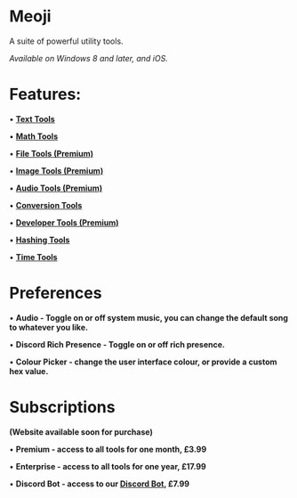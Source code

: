 # Meoji
A suite of powerful utility tools.


*Available on Windows 8 and later, and iOS.*


# Features:

• [**Text Tools**](https://github.com/60xpwn/Meoji/wiki/Text-Tools)

• [**Math Tools**](https://github.com/60xpwn/Meoji/wiki/Math-Tools)

• [**File Tools (Premium)**](https://github.com/60xpwn/Meoji/wiki/File-Tools)

• [**Image Tools (Premium)**](https://github.com/60xpwn/Meoji/wiki/Image-Tools)

• [**Audio Tools (Premium)**](https://github.com/60xpwn/Meoji/wiki/Audio-Tools)

• [**Conversion Tools**](https://github.com/60xpwn/Meoji/wiki/Conversion-Tools)

• [**Developer Tools (Premium)**](https://github.com/60xpwn/Meoji/wiki/Developer-Tools)

• [**Hashing Tools**](https://github.com/60xpwn/Meoji/wiki/Hashing-Tools)

• [**Time Tools**](https://github.com/60xpwn/Meoji/wiki/Time-Tools)

# Preferences

• **Audio - Toggle on or off system music, you can change the default song to whatever you like.**

• **Discord Rich Presence - Toggle on or off rich presence.**

• **Colour Picker - change the user interface colour, or provide a custom hex value.**

# Subscriptions
**(Website available soon for purchase)**

• **Premium - access to all tools for one month, £3.99**

• **Enterprise - access to all tools for one year, £17.99**

• **Discord Bot - access to our [Discord Bot](https://github.com/60xpwn/Meoji/wiki/Discord-Bot), £7.99**
